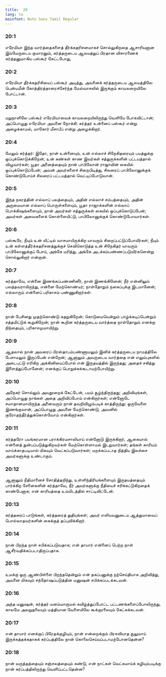 ```yaml
---
title:  20
lang: ta
mainfont: Noto Sans Tamil Regular
---
```


###  20:1

எரேமியா இந்த வார்த்தைகளைத் தீர்க்கதரிசனமாகச் சொல்லுகிறதை ஆசாரியனான இம்மேருடைய குமாரனும், கர்த்தருடைய ஆலயத்துப் பிரதான விசாரணைக் கர்த்தனுமாகிய பஸ்கூர் கேட்டபோது,

###  20:2

எரேமியா தீர்க்கதரிசியைப் பஸ்கூர் அடித்து, அவனைக் கர்த்தருடைய ஆலயத்திலே பென்யமீன் கோத்திரத்தாரைச்சேர்ந்த மேல்வாசலில் இருக்கும் காவலறையிலே போட்டான்.

###  20:3

மறுநாளிலே பஸ்கூர் எரேமியாவைக் காவலறையிலிருந்து வெளியே போகவிட்டான்; அப்பொழுது எரேமியா அவனை நோக்கி: கர்த்தர் உன்னைப் பஸ்கூர் என்று அழைக்காமல், மாகோர் மீசாபீப் என்று அழைக்கிறார்.

###  20:4

மேலும் கர்த்தர்: இதோ, நான் உன்னையும், உன் எல்லாச் சிநேகிதரையும் பயத்துக்கு ஒப்புக்கொடுக்கிறேன்; உன் கண்கள் காண இவர்கள் சத்துருக்களின் பட்டயத்தால் விழுவார்கள்; யூதா அனைத்தையும் நான் பாபிலோன் ராஜாவின் கையில் ஒப்புக்கொடுப்பேன்; அவன் அவர்களைச் சிறைபிடித்து, சிலரைப் பாபிலோனுக்குக் கொண்டுபோய்ச் சிலரைப் பட்டயத்தால் வெட்டிப்போடுவான்.

###  20:5

இந்த நகரத்தின் எல்லாப் பலத்தையும், அதின் எல்லாச் சம்பத்தையும், அதின் அருமையான எல்லாப் பொருள்களையும், யூதா ராஜாக்களின் எல்லாப் பொக்கிஷங்களையும், நான் அவர்கள் சத்துருக்கள் கையில் ஒப்புக்கொடுப்பேன்; அவர்கள் அவைகளைக் கொள்ளையிட்டு, பாபிலோனுக்குக் கொண்டுபோவார்கள்.

###  20:6

பஸ்கூரே, நீயும் உன் வீட்டில் வாசமாயிருக்கிற யாவரும் சிறைப்பட்டுப்போவீர்கள்; நீயும் உன் கள்ளத்தீர்க்கதரிசனத்துக்குச் செவிகொடுத்த உன் சிநேகிதர் யாவரும் பாபிலோனுக்குப் போய், அங்கே மரித்து, அங்கே அடக்கம்பண்ணப்படுவீர்களென்று சொல்லுகிறார் என்றான்.

###  20:7

கர்த்தாவே, என்னை இணங்கப்பண்ணினீர், நான் இணங்கினேன்; நீர் என்னிலும் பலத்தவராயிருந்து, என்னை மேற்கொண்டீர்; நாள்தோறும் நகைப்புக்கு இடமானேன்; எல்லாரும் என்னைப் பரிகாசம் பண்ணுகிறார்கள்.

###  20:8

நான் பேசினது முதற்கொண்டு கதறுகிறேன்; கொடுமையென்றும் பாழ்க்கடிப்பென்றும் சத்தமிட்டுக் கூறுகிறேன்; நான் கூறின கர்த்தருடைய வார்த்தை நாள்தோறும் எனக்கு நிந்தையும், பரிகாசமுமாயிற்று.

###  20:9

ஆதலால் நான் அவரைப் பிரஸ்தாபம்பண்ணாமலும் இனிக் கர்த்தருடைய நாமத்திலே பேசாமலும் இருப்பேன் என்றேன்; ஆனாலும் அவருடைய வார்த்தை என் எலும்புகளில் அடைபட்டு எரிகிற அக்கினியைப்போல் என் இருதயத்தில் இருந்தது; அதைச் சகித்து இளைத்துப்போனேன்; எனக்குப் பொறுக்கக்கூடாமற்போயிற்று.

###  20:10

அநேகர் சொல்லும் அவதூறைக் கேட்டேன், பயம் சூழ்ந்திருந்தது; அறிவியுங்கள், அப்பொழுது நாங்கள் அதை அறிவிப்போம் என்கிறார்கள்; என்னோடே சமாதானமாயிருந்த அனைவரும் நான் தவறிவிழும்படிக் காத்திருந்து: ஒருவேளை இணங்குவான், அப்பொழுது அவனை மேற்கொண்டு, அவனில் குரோதந்தீர்த்துக்கொள்வோம் என்கிறார்கள்.

###  20:11

கர்த்தரோ பயங்கரமான பராக்கிரமசாலியாய் என்னோடு இருக்கிறார், ஆகையால் என்னைத் துன்பப்படுத்துகிறவர்கள் மேற்கொள்ளாமல் இடறுவார்கள்; தங்கள் காரியம் வாய்க்காதபடியால் மிகவும் வெட்கப்படுவார்கள்; மறக்கப்படாத நித்திய இலச்சை அவர்களுக்கு உண்டாகும்.

###  20:12

ஆனாலும் நீதிமானைச் சோதித்தறிந்து, உள்ளிந்திரியங்களையும் இருதயத்தையும் பார்க்கிற சேனைகளின் கர்த்தாவே, நீர் அவர்களுக்கு நீதியைச் சரிக்கட்டுகிறதைக் காண்பேனாக; என் காரியத்தை உம்மிடத்தில் சாட்டிவிட்டேன்.

###  20:13

கர்த்தரைப் பாடுங்கள், கர்த்தரைத் துதியுங்கள்; அவர் எளியவனுடைய ஆத்துமாவைப் பொல்லாதவர்களின் கைக்குத் தப்புவிக்கிறார்.

###  20:14

நான் பிறந்த நாள் சபிக்கப்படுவதாக; என் தாயார் என்னைப் பெற்ற நாள் ஆசீர்வதிக்கப்படாதிருப்பதாக.

###  20:15

உமக்கு ஒரு ஆண்பிள்ளை பிறந்ததென்றும் என் தகப்பனுக்கு நற்செய்தியாக அறிவித்து, அவனை மிகவும் சந்தோஷப்படுத்தின மனுஷன் சபிக்கப்படக்கடவன்.

###  20:16

அந்த மனுஷன், கர்த்தர் மனம்மாறாமல் கவிழ்த்துப்போட்ட பட்டணங்களைப்போலிருந்து, காலமே அலறுதலையும் மத்தியான வேளையிலே கூக்குரலையும் கேட்கக்கடவன்.

###  20:17

என் தாயார் எனக்குப் பிரேதக்குழியும், நான் என்றைக்கும் பிரசவியாத சூலுமாய் இருக்கத்தக்கதாகக் கர்ப்பத்திலே நான் கொலைசெய்யப்படாமற்போனதென்ன?

###  20:18

நான் வருத்தத்தையும் சஞ்சலத்தையும் கண்டு, என் நாட்கள் வெட்கமாய்க் கழியும்படிக்கு நான் கர்ப்பத்திலிருந்து வெளிப்பட்டதென்ன?

